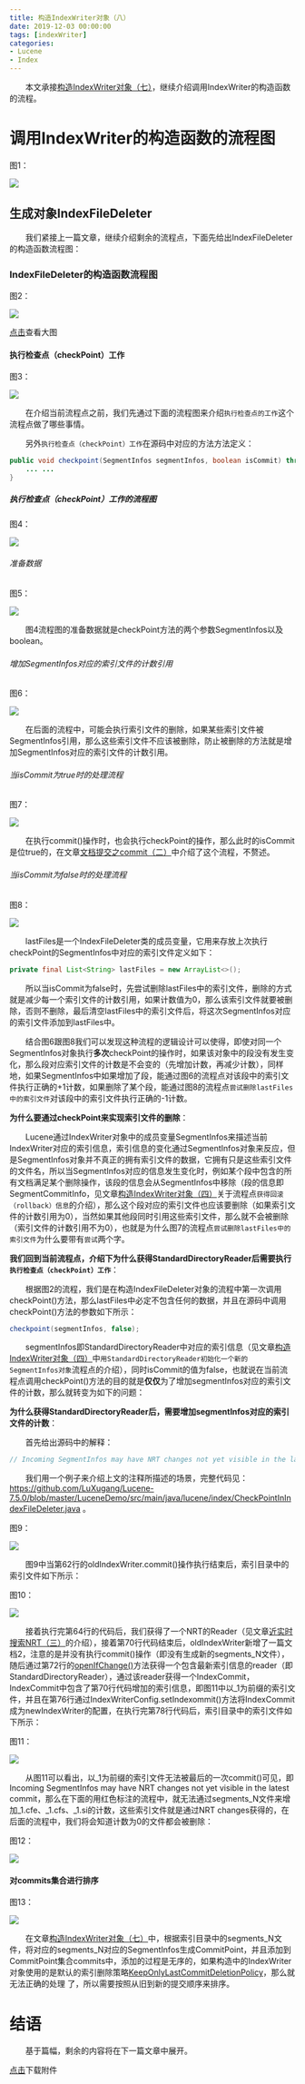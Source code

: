 ```yaml
---
title: 构造IndexWriter对象（八）
date: 2019-12-03 00:00:00
tags: [indexWriter]
categories:
- Lucene
- Index
---
```


&emsp;&emsp;本文承接[构造IndexWriter对象（七）](https://www.amazingkoala.com.cn/Lucene/Index/2019/1202/构造IndexWriter对象（七）)，继续介绍调用IndexWriter的构造函数的流程。

# 调用IndexWriter的构造函数的流程图

图1：

<img src="http://www.amazingkoala.com.cn/uploads/lucene/index/IndexWriter/构造IndexWriter对象（八）/1.png">

## 生成对象IndexFileDeleter

&emsp;&emsp;我们紧接上一篇文章，继续介绍剩余的流程点，下面先给出IndexFileDeleter的构造函数流程图：

### IndexFileDeleter的构造函数流程图

图2：

<img src="http://www.amazingkoala.com.cn/uploads/lucene/index/IndexWriter/构造IndexWriter对象（八）/2.png">

[点击](http://www.amazingkoala.com.cn/uploads/lucene/index/IndexWriter/构造IndexWriter对象（八）/indexfiledeleter.html)查看大图

#### 执行检查点（checkPoint）工作

图3：

<img src="http://www.amazingkoala.com.cn/uploads/lucene/index/IndexWriter/构造IndexWriter对象（八）/3.png">

&emsp;&emsp;在介绍当前流程点之前，我们先通过下面的流程图来介绍`执行检查点的工作`这个流程点做了哪些事情。

&emsp;&emsp;另外`执行检查点（checkPoint）工作`在源码中对应的方法方法定义：

```java
public void checkpoint(SegmentInfos segmentInfos, boolean isCommit) throws IOException {
    ... ...
}
```

##### 执行检查点（checkPoint）工作的流程图

图4：

<img src="http://www.amazingkoala.com.cn/uploads/lucene/index/IndexWriter/构造IndexWriter对象（八）/4.png">

###### 准备数据

图5：

<img src="http://www.amazingkoala.com.cn/uploads/lucene/index/IndexWriter/构造IndexWriter对象（八）/5.png">

&emsp;&emsp;图4流程图的准备数据就是checkPoint方法的两个参数SegmentInfos以及boolean。

###### 增加SegmentInfos对应的索引文件的计数引用

图6：

<img src="http://www.amazingkoala.com.cn/uploads/lucene/index/IndexWriter/构造IndexWriter对象（八）/6.png">

&emsp;&emsp;在后面的流程中，可能会执行索引文件的删除，如果某些索引文件被SegmentInfos引用，那么这些索引文件不应该被删除，防止被删除的方法就是增加SegmentInfos对应的索引文件的计数引用。


###### 当isCommit为true时的处理流程

图7：

<img src="http://www.amazingkoala.com.cn/uploads/lucene/index/IndexWriter/构造IndexWriter对象（八）/7.png">

&emsp;&emsp;在执行commit()操作时，也会执行checkPoint的操作，那么此时的isCommit是位true的，在文章[文档提交之commit（二）](https://www.amazingkoala.com.cn/Lucene/Index/2019/0909/文档提交之commit（二）)中介绍了这个流程，不赘述。

###### 当isCommit为false时的处理流程

图8：

<img src="http://www.amazingkoala.com.cn/uploads/lucene/index/IndexWriter/构造IndexWriter对象（八）/8.png">

&emsp;&emsp;lastFiles是一个IndexFileDeleter类的成员变量，它用来存放上次执行checkPoint的SegmentInfos中对应的索引文件定义如下：

```java
private final List<String> lastFiles = new ArrayList<>();
```

&emsp;&emsp;所以当isCommit为false时，先尝试删除lastFiles中的索引文件，删除的方式就是减少每一个索引文件的计数引用，如果计数值为0，那么该索引文件就要被删除，否则不删除，最后清空lastFiles中的索引文件后，将这次SegmentInfos对应的索引文件添加到lastFiles中。

&emsp;&emsp;结合图6跟图8我们可以发现这种流程的逻辑设计可以使得，即使对同一个SegmentInfos对象执行**多次**checkPoint的操作时，如果该对象中的段没有发生变化，那么段对应索引文件的计数是不会变的（先增加计数，再减少计数），同样地，如果SegmentInfos中如果增加了段，能通过图6的流程点对该段中的索引文件执行正确的+1计数，如果删除了某个段，能通过图8的流程点`尝试删除lastFiles中的索引文件`对该段中的索引文件执行正确的-1计数。

**为什么要通过checkPoint来实现索引文件的删除**：

&emsp;&emsp;Lucene通过IndexWriter对象中的成员变量SegmentInfos来描述当前IndexWriter对应的索引信息，索引信息的变化通过SegmentInfos对象来反应，但是SegmentInfos对象并不真正的拥有索引文件的数据，它拥有只是这些索引文件的文件名，所以当SegmentInfos对应的信息发生变化时，例如某个段中包含的所有文档满足某个删除操作，该段的信息会从SegmentInfos中移除（段的信息即SegmentCommitInfo，见文章[构造IndexWriter对象（四）](https://www.amazingkoala.com.cn/Lucene/Index/2019/1125/构造IndexWriter对象（四）)关于流程点`获得回滚（rollback）信息`的介绍），那么这个段对应的索引文件也应该要删除（如果索引文件的计数引用为0），当然如果其他段同时引用这些索引文件，那么就不会被删除（索引文件的计数引用不为0），也就是为什么图7的流程点`尝试删除lastFiles中的索引文件`为什么要带有`尝试`两个字。

**我们回到当前流程点，介绍下为什么获得StandardDirectoryReader后需要执行`执行检查点（checkPoint）工作`**：

&emsp;&emsp;根据图2的流程，我们是在构造IndexFileDeleter对象的流程中第一次调用checkPoint()方法，那么lastFiles中必定不包含任何的数据，并且在源码中调用checkPoint()方法的参数如下所示：

```java
checkpoint(segmentInfos, false);
```

&emsp;&emsp;segmentInfos即StandardDirectoryReader中对应的索引信息（见文章[构造IndexWriter对象（四）](https://www.amazingkoala.com.cn/Lucene/Index/2019/1125/构造IndexWriter对象（四）)中`用StandardDirectoryReader初始化一个新的SegmentInfos对象`流程点的介绍），同时isCommit的值为false，也就说在当前流程点调用checkPoint()方法的目的就是**仅仅**为了增加segmentInfos对应的索引文件的计数，那么就转变为如下的问题：

**为什么获得StandardDirectoryReader后，需要增加segmentInfos对应的索引文件的计数**：

&emsp;&emsp;首先给出源码中的解释：

```java
// Incoming SegmentInfos may have NRT changes not yet visible in the latest commit, so we have to protect its files from deletion too:
```

&emsp;&emsp;我们用一个例子来介绍上文的注释所描述的场景，完整代码见：https://github.com/LuXugang/Lucene-7.5.0/blob/master/LuceneDemo/src/main/java/lucene/index/CheckPointInIndexFileDeleter.java 。

图9：

<img src="http://www.amazingkoala.com.cn/uploads/lucene/index/IndexWriter/构造IndexWriter对象（八）/9.png">

&emsp;&emsp;图9中当第62行的oldIndexWriter.commit()操作执行结束后，索引目录中的索引文件如下所示：

图10：

<img src="http://www.amazingkoala.com.cn/uploads/lucene/index/IndexWriter/构造IndexWriter对象（八）/10.png">

&emsp;&emsp;接着执行完第64行的代码后，我们获得了一个NRT的Reader（见文章[近实时搜索NRT（三）](https://www.amazingkoala.com.cn/Lucene/Index/2019/0920/NRT（三）)的介绍），接着第70行代码结束后，oldIndexWriter新增了一篇文档2，注意的是并没有执行commit()操作（即没有生成新的segments_N文件），随后通过第72行的[openIfChange()](https://www.amazingkoala.com.cn/Lucene/Index/2019/0925/NRT（四）)方法获得一个包含最新索引信息的reader（即StandardDirectoryReader），通过该reader获得一个IndexCommit，IndexCommit中包含了第70行代码增加的索引信息，即图11中以_1为前缀的索引文件，并且在第76行通过IndexWriterConfig.setIndexommit()方法将IndexCommit成为newIndexWriter的配置，在执行完第78行代码后，索引目录中的索引文件如下所示：

图11：

<img src="http://www.amazingkoala.com.cn/uploads/lucene/index/IndexWriter/构造IndexWriter对象（八）/11.png">

&emsp;&emsp;从图11可以看出，以\_1为前缀的索引文件无法被最后的一次commit()可见，即Incoming SegmentInfos may have NRT changes not yet visible in the latest commit，那么在下面的用红色标注的流程中，就无法通过segments_N文件来增加\_1.cfe、\_1.cfs、\_1.si的计数，这些索引文件就是通过NRT changes获得的，在后面的流程中，我们将会知道计数为0的文件都会被删除：

图12：

<img src="http://www.amazingkoala.com.cn/uploads/lucene/index/IndexWriter/构造IndexWriter对象（八）/12.png">

#### 对commits集合进行排序

图13：

<img src="http://www.amazingkoala.com.cn/uploads/lucene/index/IndexWriter/构造IndexWriter对象（八）/13.png">

&emsp;&emsp;在文章[构造IndexWriter对象（七）](https://www.amazingkoala.com.cn/Lucene/Index/2019/1202/构造IndexWriter对象（七）)中，根据索引目录中的segments_N文件，将对应的segments_N对应的SegmentInfos生成CommitPoint，并且添加到CommitPoint集合commits中，添加的过程是无序的，如果构造中的IndexWriter对象使用的是默认的索引删除策略[KeepOnlyLastCommitDeletionPolicy](https://www.amazingkoala.com.cn/Lucene/Index/2019/0909/文档提交之commit（二）)，那么就无法正确的处理 了，所以需要按照从旧到新的提交顺序来排序。

# 结语

&emsp;&emsp;基于篇幅，剩余的内容将在下一篇文章中展开。

[点击](http://www.amazingkoala.com.cn/attachment/Lucene/Index/IndexWriter/构造IndexWriter对象（八）/构造IndexWriter对象（八）.zip)下载附件